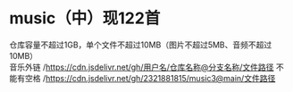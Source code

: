 # music（中）现122首
仓库容量不超过1GB，单个文件不超过10MB（图片不超过5MB、音频不超过10MB）  
音乐外链
/https://cdn.jsdelivr.net/gh/用户名/仓库名称@分支名称/文件路径
 不能有空格 
/https://cdn.jsdelivr.net/gh/2321881815/music3@main/文件路径
